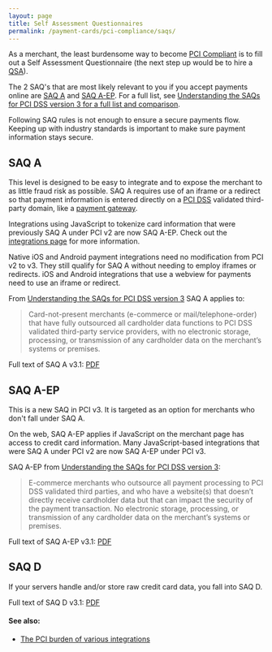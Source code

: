 ```yaml
---
layout: page
title: Self Assessment Questionnaires
permalink: /payment-cards/pci-compliance/saqs/
---
```


As a merchant, the least burdensome way to become [PCI Compliant](/payment-cards/pci-compliance/) is to fill out a Self Assessment Questionnaire (the next step up would be to hire a [QSA](/glossary/#qsa)).

The 2 SAQ's that are most likely relevant to you if you accept payments online are [SAQ A](#saq-a) and [SAQ A-EP](#saq-a-ep). For a full list, see [Understanding the SAQs for PCI DSS version 3 for a full list and comparison](https://www.pcisecuritystandards.org/documents/Understanding_SAQs_PCI_DSS_v3.pdf).

<div class="popout warning">
Following SAQ rules is not enough to ensure a secure payments flow. Keeping up with industry standards is important to make sure payment information stays secure.
</div>

## SAQ A

This level is designed to be easy to integrate and to expose the merchant to as little fraud risk as possible. SAQ A requires use of an iframe or a redirect so that payment information is entered directly on a [PCI DSS](/payment-cards/pci-compliance/) validated third-party domain, like a [payment gateway](/glossary/#gateway).

Integrations using JavaScript to tokenize card information that were previously SAQ A under PCI v2 are now SAQ A-EP. Check out the [integrations page](/payment-cards/pci-compliance/integrations/) for more information.

Native iOS and Android payment integrations need no modification from PCI v2 to v3. They still qualify for SAQ A without needing to employ iframes or redirects. iOS and Android integrations that use a webview for payments need to use an iframe or redirect.

From [Understanding the SAQs for PCI DSS version 3](https://www.pcisecuritystandards.org/documents/Understanding_SAQs_PCI_DSS_v3.pdf) SAQ A applies to:

> Card-not-present merchants (e-commerce or mail/telephone-order) that have fully outsourced all cardholder data functions to PCI DSS validated third-party service providers, with no electronic storage, processing, or transmission of any cardholder data on the merchant’s systems or premises.

Full text of SAQ A v3.1: [PDF](https://www.pcisecuritystandards.org/documents/SAQ_A_v3-1.pdf)

## SAQ A-EP

This is a new SAQ in PCI v3. It is targeted as an option for merchants who don't fall under SAQ A.

On the web, SAQ A-EP applies if JavaScript on the merchant page has access to credit card information. Many JavaScript-based integrations that were SAQ A under PCI v2 are now SAQ A-EP under PCI v3.

SAQ A-EP from [Understanding the SAQs for PCI DSS version 3](https://www.pcisecuritystandards.org/documents/Understanding_SAQs_PCI_DSS_v3.pdf): 

> E-commerce merchants who outsource all payment processing to PCI DSS validated third parties, and who have a website(s) that doesn’t directly receive cardholder data but that can impact the security of the payment transaction. No electronic storage, processing, or transmission of any cardholder data on the merchant’s systems or premises.

Full text of SAQ A-EP v3.1: [PDF](https://www.pcisecuritystandards.org/documents/SAQ_A-EP_v3-1.pdf)

## SAQ D

If your servers handle and/or store raw credit card data, you fall into SAQ D.

Full text of SAQ D v3.1: [PDF](https://www.pcisecuritystandards.org/documents/SAQ_D_v3-1_Merchant.pdf)

#### See also:

- [The PCI burden of various integrations](/payment-cards/pci-compliance/integrations/)
